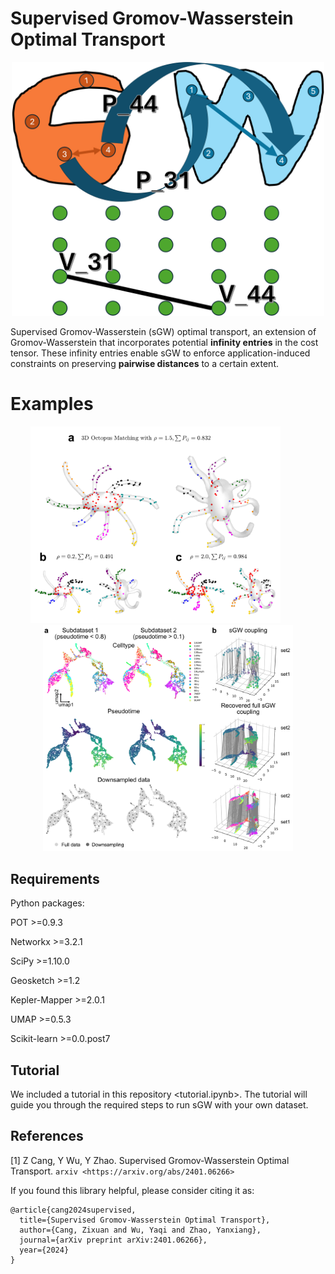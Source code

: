 # Supervised Gromov-Wasserstein Optimal Transport

<p align="center">
  <img src="sgw_git.png" width="500" />
</p>

Supervised Gromov-Wasserstein (sGW) optimal transport, an extension of Gromov-Wasserstein that incorporates potential **infinity entries** in the cost tensor. These infinity entries enable sGW to enforce application-induced constraints on preserving **pairwise distances** to a certain extent.

# Examples

<p align="center">
  <img src="Ocexample_1_full.png" width="400" style="margin-right: 40px;" />
  <img src="Bioexample_3_real_two_embeddings.png" width="400" />
</p>

## Requirements

Python packages: 

POT >=0.9.3

Networkx >=3.2.1

SciPy >=1.10.0

Geosketch >=1.2

Kepler-Mapper >=2.0.1

UMAP >=0.5.3

Scikit-learn >=0.0.post7


## Tutorial

We included a tutorial in this repository <tutorial.ipynb>. The tutorial will guide you through the required steps to run sGW with your own dataset.

## References

[1] Z Cang, Y Wu, Y Zhao. Supervised Gromov-Wasserstein Optimal Transport. `arxiv <https://arxiv.org/abs/2401.06266>`

If you found this library helpful, please consider citing it as:

    @article{cang2024supervised,
      title={Supervised Gromov-Wasserstein Optimal Transport},
      author={Cang, Zixuan and Wu, Yaqi and Zhao, Yanxiang},
      journal={arXiv preprint arXiv:2401.06266},
      year={2024}
    }
